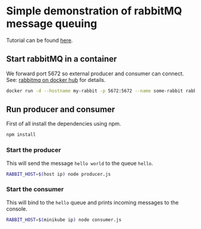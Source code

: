 # Simple demonstration of rabbitMQ message queuing

Tutorial can be found [here](https://www.rabbitmq.com/tutorials/tutorial-one-javascript.html).

## Start rabbitMQ in a container
We forward port 5672 so external producer and consumer can connect. See: [rabbitmq on docker hub](https://hub.docker.com/_/rabbitmq/) for details.
```bash
docker run -d --hostname my-rabbit -p 5672:5672 --name some-rabbit rabbitmq
```

## Run producer and consumer
First of all install the dependencies using npm.
```bash
npm install
```

### Start the producer
This will send the message `hello world` to the queue `hello`.
```bash
RABBIT_HOST=$(host ip) node producer.js
```

### Start the consumer
This will bind to the `hello` queue and prints incoming messages to the console.
```bash
RABBIT_HOST=$(minikube ip) node consumer.js
```
